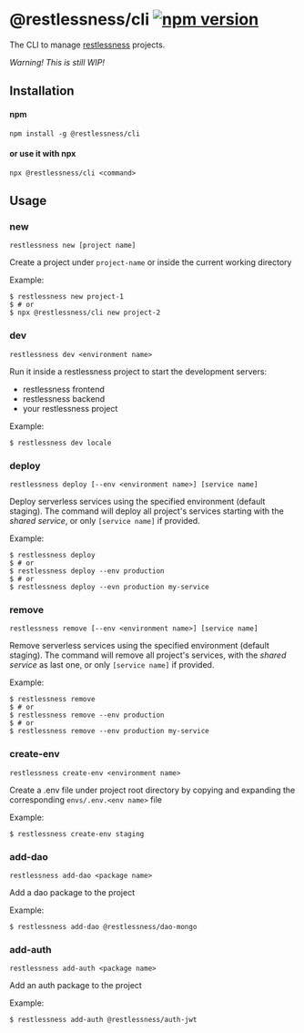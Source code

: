 # @restlessness/cli [![npm version](https://img.shields.io/npm/v/@restlessness/cli.svg?style=flat)](https://www.npmjs.com/package/@restlessness/cli)
The CLI to manage [restlessness](https://github.com/getapper/restlessness) projects.

*Warning! This is still WIP!*

## Installation

#### npm
`npm install -g @restlessness/cli`

#### or use it with npx
`npx @restlessness/cli <command>` 


## Usage

### new
`restlessness new [project name]`

Create a project under `project-name` or inside the current working directory

Example:
```shell script
$ restlessness new project-1 
$ # or
$ npx @restlessness/cli new project-2
``` 

### dev
`restlessness dev <environment name>`

Run it inside a restlessness project to start the development servers:
- restlessness frontend
- restlessness backend
- your restlessness project

Example:
```shell script
$ restlessness dev locale
```

### deploy
`restlessness deploy [--env <environment name>] [service name]`

Deploy serverless services using the specified environment (default staging). The command will deploy all project's
services starting with the *shared service*, or only `[service name]` if provided.

Example:
```shell script
$ restlessness deploy
$ # or
$ restlessness deploy --env production
$ # or
$ restlessness deploy --evn production my-service
```

### remove 
`restlessness remove [--env <environment name>] [service name]`

Remove serverless services using the specified environment (default staging). The command will remove all project's
services, with the *shared service* as last one, or only `[service name]` if provided.

Example:
```shell script
$ restlessness remove
$ # or
$ restlessness remove --env production
$ # or
$ restlessness remove --env production my-service
``` 

### create-env
`restlessness create-env <environment name>`

Create a .env file under project root directory by copying and expanding the corresponding `envs/.env.<env name>` file

Example:
```shell script
$ restlessness create-env staging
```

### add-dao
`restlessness add-dao <package name>`

Add a dao package to the project

Example:
```shell script
$ restlessness add-dao @restlessness/dao-mongo
```

### add-auth
`restlessness add-auth <package name>`

Add an auth package to the project

Example:
```shell script
$ restlessness add-auth @restlessness/auth-jwt
```
